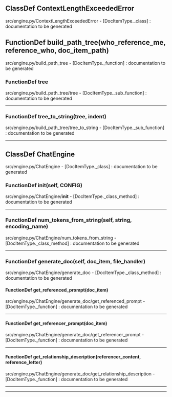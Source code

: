## ClassDef ContextLengthExceededError
src/engine.py/ContextLengthExceededError - [DocItemType._class] : 
documentation to be generated
## FunctionDef build_path_tree(who_reference_me, reference_who, doc_item_path)
src/engine.py/build_path_tree - [DocItemType._function] : 
documentation to be generated
### FunctionDef tree
src/engine.py/build_path_tree/tree - [DocItemType._sub_function] : 
documentation to be generated
***
### FunctionDef tree_to_string(tree, indent)
src/engine.py/build_path_tree/tree_to_string - [DocItemType._sub_function] : 
documentation to be generated
***
## ClassDef ChatEngine
src/engine.py/ChatEngine - [DocItemType._class] : 
documentation to be generated
### FunctionDef __init__(self, CONFIG)
src/engine.py/ChatEngine/__init__ - [DocItemType._class_method] : 
documentation to be generated
***
### FunctionDef num_tokens_from_string(self, string, encoding_name)
src/engine.py/ChatEngine/num_tokens_from_string - [DocItemType._class_method] : 
documentation to be generated
***
### FunctionDef generate_doc(self, doc_item, file_handler)
src/engine.py/ChatEngine/generate_doc - [DocItemType._class_method] : 
documentation to be generated
#### FunctionDef get_referenced_prompt(doc_item)
src/engine.py/ChatEngine/generate_doc/get_referenced_prompt - [DocItemType._function] : 
documentation to be generated
***
#### FunctionDef get_referencer_prompt(doc_item)
src/engine.py/ChatEngine/generate_doc/get_referencer_prompt - [DocItemType._function] : 
documentation to be generated
***
#### FunctionDef get_relationship_description(referencer_content, reference_letter)
src/engine.py/ChatEngine/generate_doc/get_relationship_description - [DocItemType._function] : 
documentation to be generated
***
***
